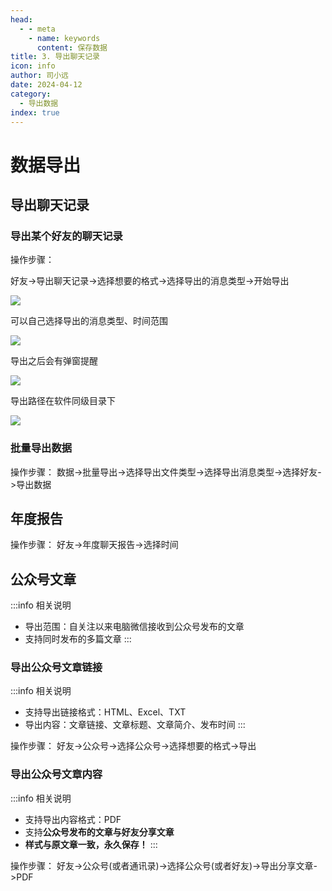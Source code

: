 ```yaml
---
head:
  - - meta
    - name: keywords
      content: 保存数据
title: 3. 导出聊天记录
icon: info
author: 司小远
date: 2024-04-12
category:
  - 导出数据
index: true
---
```


# 数据导出

## 导出聊天记录

### 导出某个好友的聊天记录

操作步骤：

好友->导出聊天记录->选择想要的格式->选择导出的消息类型->开始导出

![](https://blog.lc044.love/static/img/64813b875c36c97e6b689f7f68082bf4.clipboard-2024-09-04.webp)

可以自己选择导出的消息类型、时间范围

![](https://blog.lc044.love/static/img/5fb7e3adb95c5310f15506321830d55f.clipboard-2024-04-01.webp)

导出之后会有弹窗提醒

![](https://blog.lc044.love/static/img/1001bc04bb493a2db282d1cd6f9d9658.clipboard-2024-04-01.webp)

导出路径在软件同级目录下

![](https://blog.lc044.love/static/img/07a53b815abb60ee9bc758a8b6887bea.clipboard-2024-04-01.webp)

### 批量导出数据

操作步骤：
数据->批量导出->选择导出文件类型->选择导出消息类型->选择好友->导出数据

## 年度报告

操作步骤：
好友->年度聊天报告->选择时间

## 公众号文章

:::info 相关说明
* 导出范围：自关注以来电脑微信接收到公众号发布的文章
* 支持同时发布的多篇文章
:::

### 导出公众号文章链接

:::info 相关说明
* 支持导出链接格式：HTML、Excel、TXT
* 导出内容：文章链接、文章标题、文章简介、发布时间
:::

操作步骤：
好友->公众号->选择公众号->选择想要的格式->导出

### 导出公众号文章内容

:::info 相关说明
* 支持导出内容格式：PDF
* 支持**公众号发布的文章与好友分享文章**
* **样式与原文章一致，永久保存！**
:::

操作步骤：
好友->公众号(或者通讯录)->选择公众号(或者好友)->导出分享文章->PDF
